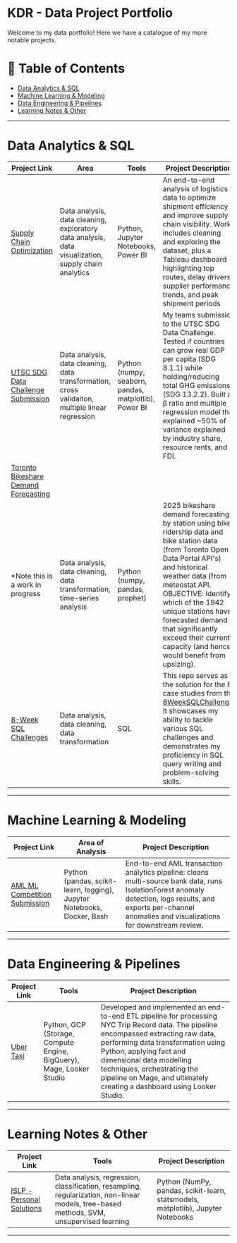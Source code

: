 # KDR - Data Project Portfolio

Welcome to my data portfolio! Here we have a catalogue of my more notable projects.
# 📑 Table of Contents

- [Data Analytics & SQL](#data-analytics-&-sql)
- [Machine Learning & Modeling](#machine-learning-&-modeling)
- [Data Engineering & Pipelines](#data-engineering-&-pipelines)
- [Learning Notes & Other](#learning-notes-&-other)

---

# Data Analytics & SQL

| Project Link | Area | Tools | Project Description |
|--------------|------|-------|---------------------|
| [Supply Chain Optimization](https://github.com/kdr47101/Supply-Chain-Optimization) | Data analysis, data cleaning, exploratory data analysis, data visualization, supply chain analytics | Python, Jupyter Notebooks, Power BI | An end-to-end analysis of logistics data to optimize shipment efficiency and improve supply-chain visibility. Work includes cleaning and exploring the dataset, plus a Tableau dashboard highlighting top routes, delay drivers, supplier performance trends, and peak shipment periods |
| [UTSC SDG Data Challenge Submission](https://github.com/kdr47101/UTSC-SDG-Data-Challenge) | Data analysis, data cleaning, data transformation, cross validaiton, multiple linear regression | Python (numpy, seaborn, pandas, matplotlib), Power BI | My teams submission to the UTSC SDG Data Challenge. Tested if countries can grow real GDP per capita (SDG 8.1.1) while holding/reducing total GHG emissions (SDG 13.2.2). Built a β ratio and multiple regression model that explained ~50% of variance explained by industry share, resource rents, and FDI.|
| [Toronto Bikeshare Demand Forecasting](https://github.com/kdr47101/Bikeshare-Demand-Forecasting)
*Note this is a work in progress | Data analysis, data cleaning, data transformation, time-series analysis | Python (numpy, pandas, prophet)  | 2025 bikeshare demand forecasting by station using bike ridership data and bike station data (from Toronto Open Data Portal API's) and historical weather data (from meteostat API. OBJECTIVE: Identify which of the 1942 unique stations have forecasted demand that significantly exceed their current capacity (and hence, would benefit from upsizing).  |
| [8-Week SQL Challenges](https://github.com/kdr47101/8-Week-SQL-Challenge) | Data analysis, data cleaning, data transformation | SQL | This repo serves as the solution for the 8 case studies from the [8WeekSQLChallenge](https://8weeksqlchallenge.com/). It showcases my ability to tackle various SQL challenges and demonstrates my proficiency in SQL query writing and problem-solving skills. |

---

# Machine Learning & Modeling

| Project Link | Area of Analysis | Project Description |
|--------------|------------------|----------------------|
| [AML ML Competition Submission](https://github.com/kdr47101/IMI-Big-Data-and-AI-comp-submission) | Python (pandas, scikit-learn, logging), Jupyter Notebooks, Docker, Bash | End-to-end AML transaction analytics pipeline: cleans multi-source bank data, runs IsolationForest anomaly detection, logs results, and exports per-channel anomalies and visualizations for downstream review. |

---

# Data Engineering & Pipelines

| Project Link | Tools | Project Description |
|--------------|-------|----------------|
| [Uber Taxi](https://github.com/kdr47101/Uber-Data-Engineering-Project) | Python, GCP (Storage, Compute Engine, BigQuery), Mage, Looker Studio | Developed and implemented an end-to-end ETL pipeline for processing NYC Trip Record data. The pipeline encompassed extracting raw data, performing data transformation using Python, applying fact and dimensional data modelling techniques, orchestrating the pipeline on Mage, and ultimately creating a dashboard using Looker Studio. |

---

# Learning Notes & Other

| Project Link | Tools | Project Description |
|--------------|-------|---------------------|
| [ISLP - Personal Solutions](https://github.com/kdr47101/ISLP-Personal-Solutions) | Data analysis, regression, classification, resampling, regularization, non-linear models, tree-based methods, SVM, unsupervised learning | Python (NumPy, pandas, scikit-learn, statsmodels, matplotlib), Jupyter Notebooks |  Personal, reproducible solutions to ISLP labs/exercises with EDA, modeling, and evaluation notebooks. |

---
